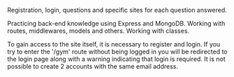 Registration, login, questions and specific sites for each question answered.

Practicing back-end knowledge using Express and MongoDB. Working with routes, middlewares, models and others.
Working with classes.

To gain access to the site itself, it is necessary to register and login.
If you try to enter the '/gym' route without being logged in you will be redirected to the login page along with a warning indicating that login is required.
It is not possible to create 2 accounts with the same email address.
